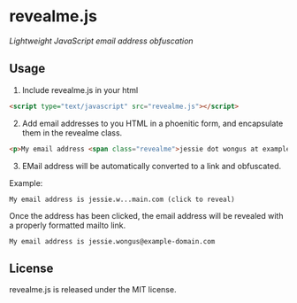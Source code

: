 # revealme.js
*Lightweight JavaScript email address obfuscation*

## Usage
1) Include revealme.js in your html

```html
<script type="text/javascript" src="revealme.js"></script>
```

2) Add email addresses to you HTML in a phoenitic form, and encapsulate them in the revealme class.

```html
<p>My email address <span class="revealme">jessie dot wongus at example hyphen domain dot com</span></p>
```

3) EMail address will be automatically converted to a link and obfuscated.

Example:
```
My email address is jessie.w...main.com (click to reveal)
```

Once the address has been clicked, the email address will be revealed with a properly formatted mailto link.

```
My email address is jessie.wongus@example-domain.com
```

## License
revealme.js is released under the MIT license.

